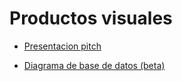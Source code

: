 # Productos visuales

- [Presentacion pitch](https://www.canva.com/design/DAGlxiIU2n0/o5tcAKeUf_8ZzATEgDkCFg/edit?utm_content=DAGlxiIU2n0&utm_campaign=designshare&utm_medium=link2&utm_source=sharebutton)

- [Diagrama de base de datos (beta)](https://dbdiagram.io/d/Serenus-680e1a661ca52373f586b65f)